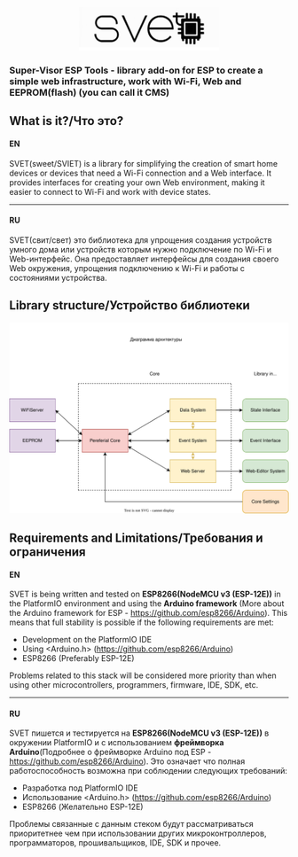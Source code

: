 <p align="center">
  <img src="https://github.com/Lisoveliy/SVET/blob/master/logo-sized.png?raw=true" alt="logotype: SVET" width="50%" height="50%"/>
</p>

### Super-Visor ESP Tools - library add-on for ESP to create a simple web infrastructure, work with Wi-Fi, Web and EEPROM(flash) (you can call it CMS)
  
## What is it?/Что это?

#### EN
SVET(sweet/SVIET) is a library for simplifying the creation of smart home devices or devices that need a Wi-Fi connection and a Web interface. It provides interfaces for creating your own Web environment, making it easier to connect to Wi-Fi and work with device states.
<hr>

#### RU
SVET(свит/свет) это библиотека для упрощения создания устройств умного дома или устройств которым нужно подключение по Wi-Fi и Web-интерфейс. Она предоставляет интерфейсы для создания своего Web окружения, упрощения подключению к Wi-Fi и работы с состояниями устройства.


## Library structure/Устройство библиотеки

<p align="center">
  <img src="https://github.com/Lisoveliy/SVET/blob/master/docs/MainArchitecture.drawio.svg?raw=true" alt="Main Architecture")
</p>

## Requirements and Limitations/Требования и ограничения

#### EN
SVET is being written and tested on <strong>ESP8266(NodeMCU v3 (ESP-12E))</strong> in the PlatformIO environment and using the <strong>Arduino framework</strong> (More about the Arduino framework for ESP - https://github.com/esp8266/Arduino). This means that full stability is possible if the following requirements are met:

- Development on the PlatformIO IDE
- Using <Arduino.h> (https://github.com/esp8266/Arduino)
- ESP8266 (Preferably ESP-12E)

Problems related to this stack will be considered more priority than when using other microcontrollers, programmers, firmware, IDE, SDK, etc.
<hr>

#### RU
SVET пишется и тестируется на <strong>ESP8266(NodeMCU v3 (ESP-12E))</strong> в окружении PlatformIO и с использованием <strong>фреймворка Arduino</strong>(Подробнее о фреймворке Arduino под ESP - https://github.com/esp8266/Arduino). Это означает что полная работоспособность возможна при соблюдении следующих требований:

- Разработка под PlatformIO IDE
- Использование <Arduino.h> (https://github.com/esp8266/Arduino)
- ESP8266 (Желательно ESP-12E)

Проблемы связанные с данным стеком будут рассматриваться приоритетнее чем при использовании других микроконтроллеров, программаторов, прошивальщиков, IDE, SDK и прочее.

